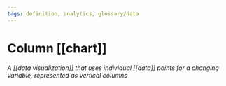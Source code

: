 ```yaml
---
tags: definition, analytics, glossary/data
---
```

#  Column [[chart]]
*A [[data visualization]] that uses individual [[data]] points for a changing variable, represented as vertical columns*